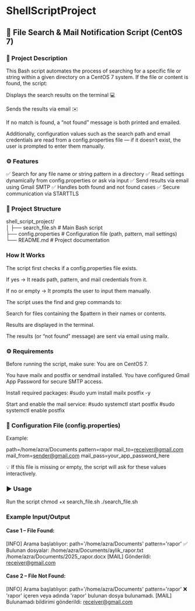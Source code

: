 # ShellScriptProject
## 📂 File Search & Mail Notification Script (CentOS 7)
### 🧩 Project Description

  This Bash script automates the process of searching for a specific file or string within a given directory on a CentOS 7 system.
  If the file or content is found, the script:
  
  Displays the search results on the terminal 💻
  
  Sends the results via email ✉️
  
  If no match is found, a “not found” message is both printed and emailed.
  
  Additionally, configuration values such as the search path and email credentials are read from a config.properties file — if it doesn’t exist, the user is prompted to enter them manually.


### ⚙️ Features

  ✅ Search for any file name or string pattern in a directory
  ✅ Read settings dynamically from config.properties or ask via input
  ✅ Send results via email using Gmail SMTP
  ✅ Handles both found and not found cases
  ✅ Secure communication via STARTTLS



### 📁 Project Structure
  shell_script_project/ <br>
  │
  ├── search_file.sh         # Main Bash script <br>
  ├── config.properties      # Configuration file (path, pattern, mail settings) <br>
  └── README.md              # Project documentation <br>



### How It Works
  
  The script first checks if a config.properties file exists.
  
  If yes → It reads path, pattern, and mail credentials from it.
  
  If no or empty → It prompts the user to input them manually.
  
  The script uses the find and grep commands to:
  
  Search for files containing the $pattern in their names or contents.
  
  Results are displayed in the terminal.
  
  The results (or “not found” message) are sent via email using mailx.



### ⚙️ Requirements

  Before running the script, make sure:
  You are on CentOS 7.
  
  You have mailx and postfix or sendmail installed.
  You have configured Gmail App Password for secure SMTP access.
  
  Install required packages:
  #sudo yum install mailx postfix -y
  
  Start and enable the mail service:
  #sudo systemctl start postfix
  #sudo systemctl enable postfix



### 📄 Configuration File (config.properties)

  Example:
  
  path=/home/azra/Documents
  pattern=rapor
  mail_to=receiver@gmail.com
  mail_from=sender@gmail.com
  mail_pass=your_app_password_here
  
  
  💡 If this file is missing or empty, the script will ask for these values interactively.

### ▶️ Usage
  Run the script
  chmod +x search_file.sh
  ./search_file.sh

### Example Input/Output

 #### Case 1 – File Found:
  
  [INFO] Arama başlatılıyor: path='/home/azra/Documents' pattern='rapor'
  ✅ Bulunan dosyalar:
    /home/azra/Documents/aylik_rapor.txt
    /home/azra/Documents/2025_rapor.docx
  [MAIL] Gönderildi: receiver@gmail.com
  
  
  #### Case 2 – File Not Found:
  
  [INFO] Arama başlatılıyor: path='/home/azra/Documents' pattern='rapor'
  ❌ 'rapor' içeren veya adında 'rapor' bulunan dosya bulunamadı.
  [MAIL] Bulunamadı bildirimi gönderildi: receiver@gmail.com
